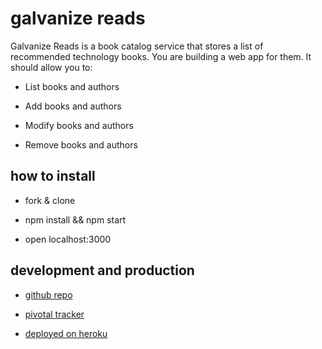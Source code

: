# galvanize reads

Galvanize Reads is a book catalog service that stores a list of recommended technology books. You are building a web app for them. It should allow you to:

* List books and authors

* Add books and authors

* Modify books and authors

* Remove books and authors

## how to install

* fork & clone

* npm install && npm start

* open localhost:3000

## development and production

* [github repo](https://github.com/chrisman/gReads)

* [pivotal tracker](https://www.pivotaltracker.com/n/projects/1532697)

* [deployed on heroku](https://g18reads.herokuapp.com)
